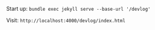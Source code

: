 Start up: `bundle exec jekyll serve --base-url '/devlog'`

Visit: `http://localhost:4000/devlog/index.html`
